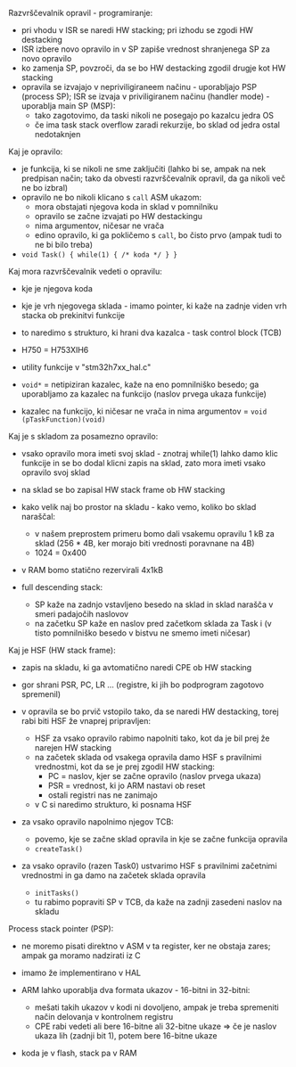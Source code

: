 Razvrščevalnik opravil - programiranje:
- pri vhodu v ISR se naredi HW stacking; pri izhodu se zgodi HW destacking
- ISR izbere novo opravilo in v SP zapiše vrednost shranjenega SP za novo opravilo
- ko zamenja SP, povzroči, da se bo HW destacking zgodil drugje kot HW stacking
- opravila se izvajajo v nepriviligiraneem načinu - uporabljajo PSP (process SP); ISR se izvaja v priviligiranem načinu (handler mode) - uporablja main SP (MSP):
	- tako zagotovimo, da taski nikoli ne posegajo po kazalcu jedra OS
	- če ima task stack overflow zaradi rekurzije, bo sklad od jedra ostal nedotaknjen

Kaj je opravilo:
- je funkcija, ki se nikoli ne sme zaključiti (lahko bi se, ampak na nek predpisan način; tako da obvesti razvrščevalnik opravil, da ga nikoli več ne bo izbral)
- opravilo ne bo nikoli klicano s `call` ASM ukazom:
	- mora obstajati njegova koda in sklad v pomnilniku
	- opravilo se začne izvajati po HW destackingu
	- nima argumentov, ničesar ne vrača
	- edino opravilo, ki ga pokličemo s `call`, bo čisto prvo (ampak tudi to ne bi bilo treba)
- `void Task() { while(1) { /* koda */ } }`

Kaj mora razvrščevalnik vedeti o opravilu:
- kje je njegova koda
- kje je vrh njegovega sklada - imamo pointer, ki kaže na zadnje viden vrh stacka ob prekinitvi funkcije
- to naredimo s strukturo, ki hrani dva kazalca - task control block (TCB)

- H750 = H753XIH6
- utility funkcije v "stm32h7xx_hal.c"
- `void*` = netipiziran kazalec, kaže na eno pomnilniško besedo; ga uporabljamo za kazalec na funkcijo (naslov prvega ukaza funkcije)
- kazalec na funkcijo, ki ničesar ne vrača in nima argumentov = `void (pTaskFunction)(void)`

Kaj je s skladom za posamezno opravilo:
- vsako opravilo mora imeti svoj sklad - znotraj while(1) lahko damo klic funkcije in se bo dodal klicni zapis na sklad, zato mora imeti vsako opravilo svoj sklad
- na sklad se bo zapisal HW stack frame ob HW stacking
- kako velik naj bo prostor na skladu - kako vemo, koliko bo sklad naraščal:
	- v našem preprostem primeru bomo dali vsakemu opravilu 1 kB za sklad (256 \* 4B, ker morajo biti vrednosti poravnane na 4B)
	- 1024 = 0x400

- v RAM bomo statično rezervirali 4x1kB
- full descending stack:
	- SP kaže na zadnjo vstavljeno besedo na sklad in sklad narašča v smeri padajočih naslovov
	- na začetku SP kaže en naslov pred začetkom sklada za Task i (v tisto pomnilniško besedo v bistvu ne smemo imeti ničesar)

Kaj je HSF (HW stack frame):
- zapis na skladu, ki ga avtomatično naredi CPE ob HW stacking
- gor shrani PSR, PC, LR ... (registre, ki jih bo podprogram zagotovo spremenil)
- v opravila se bo prvič vstopilo tako, da se naredi HW destacking, torej rabi biti HSF že vnaprej pripravljen:
	- HSF za vsako opravilo rabimo napolniti tako, kot da je bil prej že narejen HW stacking
	- na začetek sklada od vsakega opravila damo HSF s pravilnimi vrednostmi, kot da se je prej zgodil HW stacking:
		- PC = naslov, kjer se začne opravilo (naslov prvega ukaza)
		- PSR = vrednost, ki jo ARM nastavi ob reset
		- ostali registri nas ne zanimajo
	- v C si naredimo strukturo, ki posnama HSF

- za vsako opravilo napolnimo njegov TCB:
	- povemo, kje se začne sklad opravila in kje se začne funkcija opravila
	- `createTask()`
- za vsako opravilo (razen Task0) ustvarimo HSF s pravilnimi začetnimi vrednostmi in ga damo na začetek sklada opravila
	- `initTasks()`
	- tu rabimo popraviti SP v TCB, da kaže na zadnji zasedeni naslov na skladu

Process stack pointer (PSP):
- ne moremo pisati direktno v ASM v ta register, ker ne obstaja zares; ampak ga moramo nadzirati iz C
- imamo že implementirano v HAL

- ARM lahko uporablja dva formata ukazov - 16-bitni in 32-bitni:
	- mešati takih ukazov v kodi ni dovoljeno, ampak je treba spremeniti način delovanja v kontrolnem registru
	- CPE rabi vedeti ali bere 16-bitne ali 32-bitne ukaze => če je naslov ukaza lih (zadnji bit 1), potem bere 16-bitne ukaze

- koda je v flash, stack pa v RAM